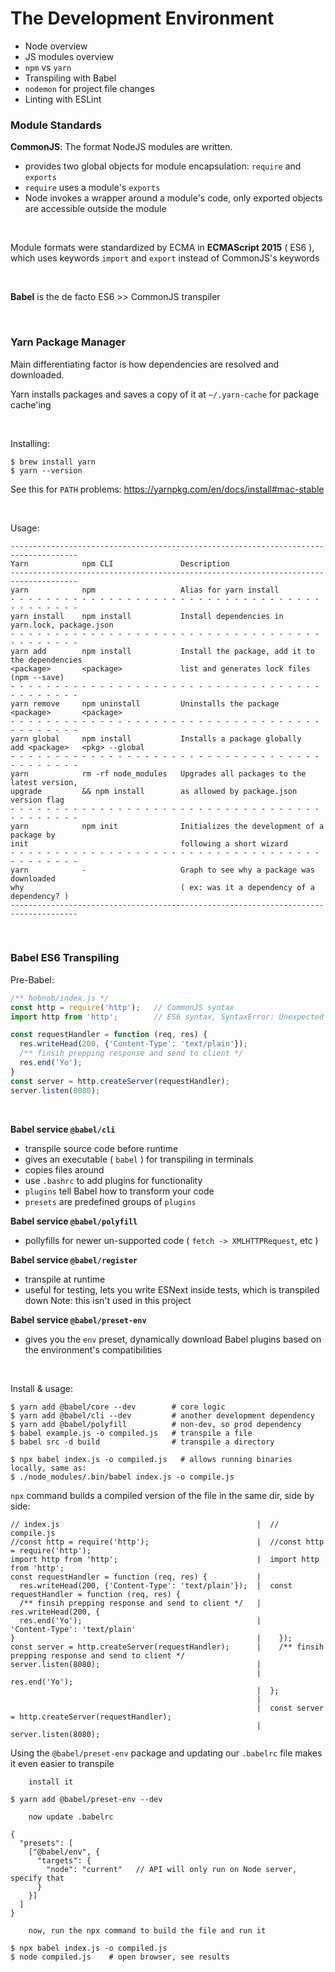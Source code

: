 # The Development Environment

- Node overview
- JS modules overview
- `npm` vs `yarn`
- Transpiling with Babel
- `nodemon` for project file changes
- Linting with ESLint

### Module Standards

<strong>CommonJS</strong>: The format NodeJS modules are written.

- provides two global objects for module encapsulation: `require` and `exports`
- `require` uses a module's `exports`
- Node invokes a wrapper around a module's code, only exported objects are
accessible outside the module

<br>

Module formats were standardized by ECMA in <strong>ECMAScript 2015</strong>
( ES6 ), which uses keywords `import` and `export` instead of CommonJS's keywords

<br>

<strong>Babel</strong> is the de facto ES6 >> CommonJS transpiler

<br>

### Yarn Package Manager

Main differentiating factor is how dependencies are resolved and downloaded.

Yarn installs packages and saves a copy of it at `~/.yarn-cache` for package
cache'ing

<br>

Installing:
```
$ brew install yarn
$ yarn --version
```

See this for `PATH` problems: https://yarnpkg.com/en/docs/install#mac-stable

<br>

Usage:
```
-------------------------------------------------------------------------------------
Yarn            npm CLI               Description
-------------------------------------------------------------------------------------
yarn            npm                   Alias for yarn install
- - - - - - - - - - - - - - - - - - - - - - - - - - - - - - - - - - - - - - - - - - -
yarn install    npm install           Install dependencies in yarn.lock, package.json
- - - - - - - - - - - - - - - - - - - - - - - - - - - - - - - - - - - - - - - - - - -
yarn add        npm install           Install the package, add it to the dependencies
<package>       <package>             list and generates lock files (npm --save)
- - - - - - - - - - - - - - - - - - - - - - - - - - - - - - - - - - - - - - - - - - -
yarn remove     npm uninstall         Uninstalls the package
<package>       <package>
- - - - - - - - - - - - - - - - - - - - - - - - - - - - - - - - - - - - - - - - - - -
yarn global     npm install           Installs a package globally
add <package>   <pkg> --global
- - - - - - - - - - - - - - - - - - - - - - - - - - - - - - - - - - - - - - - - - - -
yarn            rm -rf node_modules   Upgrades all packages to the latest version,
upgrade         && npm install        as allowed by package.json version flag
- - - - - - - - - - - - - - - - - - - - - - - - - - - - - - - - - - - - - - - - - - -
yarn            npm init              Initializes the development of a package by
init                                  following a short wizard
- - - - - - - - - - - - - - - - - - - - - - - - - - - - - - - - - - - - - - - - - - -
yarn            -                     Graph to see why a package was downloaded
why                                   ( ex: was it a dependency of a dependency? )
-------------------------------------------------------------------------------------
```

<br>

### Babel ES6 Transpiling

Pre-Babel:
```javascript
/** hobnob/index.js */
const http = require('http');   // CommonJS syntax
import http from 'http';        // ES6 syntax, SyntaxError: Unexpected token

const requestHandler = function (req, res) {
  res.writeHead(200, {'Content-Type': 'text/plain'});
  /** finsih prepping response and send to client */
  res.end('Yo');
}
const server = http.createServer(requestHandler);
server.listen(8080);
```

<br>

<strong>Babel service `@babel/cli`</strong>
- transpile source code before runtime
- gives an executable ( `babel` ) for transpiling in terminals
- copies files around
- use `.bashrc` to add plugins for functionality
- `plugins` tell Babel how to transform your code
- `presets` are predefined groups of `plugins`

<strong>Babel service `@babel/polyfill`</strong>
- pollyfills for newer un-supported code ( `fetch -> XMLHTTPRequest`, etc )

<strong>Babel service `@babel/register`</strong>
- transpile at runtime
- useful for testing, lets you write ESNext inside tests, which is transpiled down
Note: this isn't used in this project

<strong>Babel service `@babel/preset-env`</strong>
- gives you the `env` preset, dynamically download Babel plugins based on the
environment's compatibilities

<br>

Install & usage:
```
$ yarn add @babel/core --dev        # core logic
$ yarn add @babel/cli --dev         # another development dependency
$ yarn add @babel/polyfill          # non-dev, so prod dependency
$ babel example.js -o compiled.js   # transpile a file
$ babel src -d build                # transpile a directory

$ npx babel index.js -o compiled.js   # allows running binaries locally, same as:
$ ./node_modules/.bin/babel index.js -o compile.js
```

`npx` command builds a compiled version of the file in the same dir, side by side:

```
// index.js                                            |  // compile.js
//const http = require('http');                        |  //const http = require('http');
import http from 'http';                               |  import http from 'http';
const requestHandler = function (req, res) {           |
  res.writeHead(200, {'Content-Type': 'text/plain'});  |  const requestHandler = function (req, res) {
  /** finsih prepping response and send to client */   |    res.writeHead(200, {
  res.end('Yo');                                       |      'Content-Type': 'text/plain'
}                                                      |    });
const server = http.createServer(requestHandler);      |    /** finsih prepping response and send to client */
server.listen(8080);                                   |
                                                       |    res.end('Yo');
                                                       |  };
                                                       |
                                                       |  const server = http.createServer(requestHandler);
                                                       |  server.listen(8080);
```

Using the `@babel/preset-env` package and updating our `.babelrc` file makes
it even easier to transpile

```
    install it

$ yarn add @babel/preset-env --dev

    now update .babelrc

{
  "presets": [
    ["@babel/env", {
      "targets": {
        "node": "current"   // API will only run on Node server, specify that
      }
    }]
  ]
}

    now, run the npx command to build the file and run it

$ npx babel index.js -o compiled.js
$ node compiled.js    # open browser, see results
```